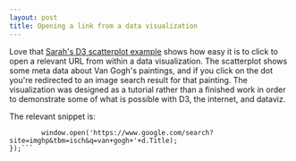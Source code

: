 ```yaml
---
layout: post
title: Opening a link from a data visualization
---
```


Love that [Sarah's D3 scatterplot example](https://github.com/sarahgp/cuny-examples) shows how easy it is to click to open a relevant URL from within a data visualization.  The scatterplot shows some meta data about Van Gogh's paintings, and if you click on the dot you're redirected to an image search result for that painting.  The visualization was designed as a tutorial rather than a finished work in order to demonstrate some of what is possible with D3, the internet, and dataviz.  

The relevant snippet is: 

```.on('click', function(d){
        window.open('https://www.google.com/search?site=imghp&tbm=isch&q=van+gogh+'+d.Title);
});```
